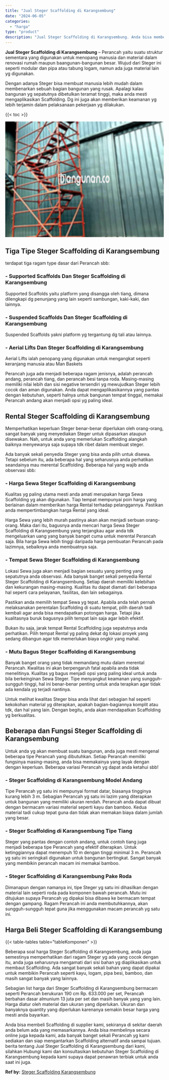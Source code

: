 ```yaml
---
title: "Jual Steger Scaffolding di Karangsembung"
date: "2024-06-05"
categories: 
  - "harga"
type: "product"
description: "Jual Steger Scaffolding di Karangsembung. Anda bisa membeli Scaffolding di supplier kami, sekiranya di sekitar daerah anda belum ada yang memasarkannya. Anda..."
---
```


**Jual Steger Scaffolding di Karangsembung** – Perancah yaitu suatu struktur sementara yang digunakan untuk menopang manusia dan material dalam renovasi rumah maupun baangunan-bangunan besar. Wujud dari Steger ini seperti modular dan pipa atau tabung logam, namun ada juga material lain yg digunakan.

Dengan adanya Steger bisa membuat manusia lebih mudah dalam membenarkan sebuah bagian bangunan yang rusak. Apalagi kalau bangunan yg sepatutnya dibetulkan teramat tinggi, maka anda mesti mengaplikasikan Scaffolding. Dg ini juga akan memberikan keamanan yg lebih terjamin dalam pelaksanaan pekerjaan yg dilakukan.

{{< toc >}}

![Jual Steger Scaffolding di Karangsembung](/images/sewa-scaffolding-steger-18.png)

## Tiga Tipe Steger Scaffolding di Karangsembung

terdapat tiga ragam type dasar dari Perancah sbb:

### \- Supported Scaffolds Dan Steger Scaffolding di Karangsembung

Supported Scaffolds yaitu platform yang disangga oleh tiang, dimana dilengkapi dg penunjang yang lain seperti sambungan, kaki-kaki, dan lainnya.

### \- Suspended Scaffolds Dan Steger Scaffolding di Karangsembung

Suspended Scaffolds yakni platform yg tergantung dg tali atau lainnya.

### \- Aerial Lifts Dan Steger Scaffolding di Karangsembung

Aerial Lifts ialah penopang yang digunakan untuk mengangkat seperti keranjang manusia atau Man Baskets

Perancah juga ada menjadi beberapa ragam jenisnya, adalah perancah andang, perancah tiang, dan perancah besi tanpa roda. Masing-masing memiliki nilai lebih dan sisi negative tersendiri yg mewujudkan Steger lebih cocok dan aman digunakan. Anda dapat mengaplikasikannya yang pantas dengan kebutuhan, seperti halnya untuk bangunan tempat tinggal, memakai Perancah andang akan menjadi opsi yg paling ideal.

## Rental Steger Scaffolding di Karangsembung

Memperhatikan keperluan Steger benar-benar diperlukan oleh orang-orang, sangat banyak yang menyediakan Steger untuk dipasarkan ataupun disewakan. Nah, untuk anda yang memerlukan Scaffolding alangkah baiknya menyewanya saja supaya tdk ribet dalam membuat steger.

Ada banyak sekali penyedia Steger yang bisa anda pilih untuk disewa. Tetapi sebelum itu, ada beberapa hal yang seharusnya anda perhatikan seandainya mau merental Scaffolding. Beberapa hal yang wajib anda observasi sbb:

### \- Harga Sewa Steger Scaffolding di Karangsembung

Kualitas yg paling utama mesti anda amati merupakan harga Sewa Scaffolding yg akan digunakan. Tiap tempat mempunyai poin harga yang berlainan dalam memberikan harga Rental terhadap pelanggannya. Pastikan anda mempertimbangkan harga Rental yang ideal.

Harga Sewa yang lebih murah pastinya akan akan menjadi serbuan orang-orang. Maka dari itu, bagusnya anda mencari harga Sewa Steger Scaffolding di Karangsembung yang terjangkau agar anda tdk mengeluarkan uang yang banyak banget cuma untuk merental Perancah saja. Bila harga Sewa lebih tinggi daripada harga pembuatan Perancah pada lazimnya, sebaiknya anda membuatnya saja.

### \- Tempat Sewa Steger Scaffolding di Karangsembung

Lokasi Sewa juga akan menjadi bagian sesuatu yang penting yang sepatutnya anda observasi. Ada banyak banget sekali penyedia Rental Steger Scaffolding di Karangsembung. Setiap daerah memiliki kelebihan dan kekurangan masing-masing. Kualitas itu dapat diamati dari beberapa hal seperti cara pelayanan, fasilitas, dan lain sebagainya.

Pastikan anda memilih tempat Sewa yg tepat. Apabila anda telah pernah melaksanakan perentalan Scaffolding di suatu tempat, pilih daerah tadi kembali agar anda bisa mendapatkan potongan harga. Tetapi jika kualitasnya buruk bagusnya pilih tempat lain saja agar lebih efektif.

Bukan itu saja, jarak tempat Rental Scaffolding juga sepatutnya anda perhatikan. Pilih tempat Rental yg paling dekat dg lokasi proyek yang sedang dibangun agar tdk memerlukan biaya ongkir yang mahal.

### \- Mutu Bagus Steger Scaffolding di Karangsembung

Banyak banget orang yang tidak memandang mutu dalam merental Perancah. Kwalitas ini akan berpengaruh fatal apabila anda tidak menelitinya. Kualitas yg bagus menjadi opsi yang paling ideal untuk anda bila berkeinginan Sewa Steger. Tipe menyangkut keamanan yang sungguh-sungguh tinggi, hal ini benar-benar penting untuk anda terapkan agar tidak ada kendala yg terjadi nantinya.

Untuk melihat kwalitas Steger bisa anda lihat dari sebagian hal seperti kekokohan material yg diterapkan, apakah bagian-bagiannya komplit atau tdk, dan hal yang lain. Dengan begitu, anda akan mendapatkan Scaffolding yg berkualitas.

## Beberapa dan Fungsi Steger Scaffolding di Karangsembung

Untuk anda yg akan membuat suatu bangunan, anda juga mesti mengenal beberapa tipe Perancah yang dibutuhkan. Setiap Perancah memiliki fungsinya masing-masing, anda bisa memakainya yang layak dengan dengan keperluan. Beberapa variasi Perancah yg dapat anda ketahui sbb!

### \- Steger Scaffolding di Karangsembung Model Andang

Tipe Perancah yg satu ini mempunyai format datar, biasanya tingginya kurang lebih 3 m. Sebagian Perancah yg satu ini lazim yang diterapkan untuk bangunan yang memiliki ukuran rendah. Perancah anda dapat dibuat dengan bermacam variasi material seperti kayu dan bamboo. Kedua material tadi cukup tepat guna dan tidak akan memakan biaya dalam jumlah yang besar.

### \- Steger Scaffolding di Karangsembung Tipe Tiang

Steger yang pantas dengan contoh andang, untuk contoh tiang juga menjadi beberapa tipe Perancah yang efektif diterapkan. Untuk ketinggiannya dapat menempuh 10 m dengan tinggi minimal 3 m. Perancah yg satu ini seringkali digunakan untuk bangunan bertingkat. Sangat banyak yang membikin perancah macam ini memakai bamboo.

### \- Steger Scaffolding di Karangsembung Pake Roda

Dimanapun dengan namanya ini, tipe Steger yg satu ini dihasilkan dengan material lain seperti roda pada komponen bawah perancah. Mutu ini ditujukan supaya Perancah yg dipakai bisa dibawa ke bermacam tempat dengan gampang. Ragam Perancah ini anda membutuhkannya, akan sungguh-sungguh tepat guna jika menggunakan macam perancah yg satu ini.

## Harga Beli Steger Scaffolding di Karangsembung

{{< table-tables table="tableKomponen" >}}

Beberapa soal harga Steger Scaffolding di Karangsembung, anda juga semestinya memperhatikan dari ragam Steger yg ada yang cocok dengan itu, anda juga seharusnya mengamati dari sisi bahan yg diaplikasikan untuk membaut Scaffolding. Ada sangat banyak sekali bahan yang dapat dipakai untuk membikin Perancah seperti kayu, logam, pipa besi, bamboo, dan masih sangat banyak yang lainnya.

Sebagian list harga dari Steger Scaffolding di Karangsembung bermacam seperti Perancah berukuran 190 cm Rp. 633.000 per set, Perancah berbahan dasar almunium 13 juta per set dan masih banyak yang yang lain. Harga diatur oleh material dan ukuran yang diperlukan. Ukuran dan banyaknya quantity yang diperlukan karenanya semakin besar harga yang mesti anda bayarkan.

Anda bisa membeli Scaffolding di supplier kami, sekiranya di sekitar daerah anda belum ada yang memasarkannya. Anda bisa membelinya secara online juga kepada kami, ada banyak banget sekali Perancah yg kami sediakan dan siap mengantarkan Scaffolding alternatif anda sampai tujuan. berita tentang Jual Steger Scaffolding di Karangsembung dari kami, silahkan Hubungi kami dan konsultasikan kebutuhan Steger Scaffolding di Karangsembung kepada kami supaya dapat penawran terbiak untuk anda saat ini juga.

**Ref by:** [Steger Scaffolding Karangsembung](https://id.wikipedia.org/wiki/Steger)
